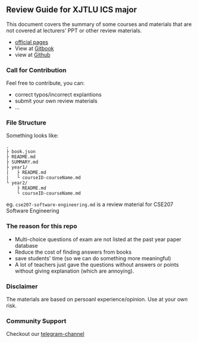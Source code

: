 ## Review Guide for XJTLU ICS major

This document covers the summary of some courses and materials that are not covered at lecturers' PPT or other review materials.

- [official pages](https://notes.xjtlu.moe/)
- View at [Gitbook](https://www.gitbook.com/book/xjtlu-lug/ics-notes/details)
- view at [Github](https://github.com/xjtlu-lug/ics-notes)

### Call for Contribution

Feel free to contribute, you can:

- correct typos/incorrect explantions
- submit your own review materials
- ...

### File Structure

Something looks like:

```
.
├ book.json
├ README.md
├ SUMMARY.md
├ year1/
|   ├ README.md
|   └ courseID-courseName.md
└ year2/
    ├ README.md
    └ courseID-courseName.md
```

eg. `cse207-software-engineering.md` is a review material for CSE207 Software Engineering

### The reason for this repo

- Multi-choice questions of exam are not listed at the past year paper database
- Reduce the cost of finding answers from books
- save students' time (so we can do something more meaningful)
- A lot of teachers just gave the questions without answers or points without giving explanation (which are annoying).

### Disclaimer

The materials are based on persoanl experience/opinion. Use at your own risk.

### Community Support

Checkout our [telegram-channel](https://t.me/xjtlu_lug)
